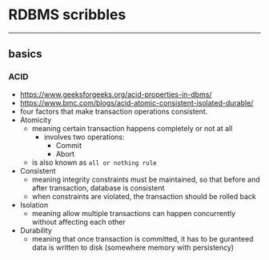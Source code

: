 <!--
{
  "type": "learn",
  "tags": ["rdbms"]
}
-->
# RDBMS scribbles

---

## basics
### ACID
- https://www.geeksforgeeks.org/acid-properties-in-dbms/
- https://www.bmc.com/blogs/acid-atomic-consistent-isolated-durable/
- four factors that make transaction operations consistent.
- Atomicity
  - meaning certain transaction happens completely or not at all
    - involves two operations:
      - Commit
      - Abort
  - is also known as `all or nothing rule`
- Consistent
  - meaning integrity constraints must be maintained, so that before and after transaction, database is consistent
  - when constraints are violated, the transaction should be rolled back
- Isolation
  - meaning allow multiple transactions can happen concurrently without affecting each other
- Durability
  - meaning that once transaction is committed, it has to be guranteed data is written to disk (somewhere memory with persistency)
